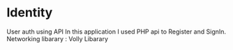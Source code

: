 # Identity
User auth using API
In  this application I used PHP api to Register and SignIn.
Networking libarary : Volly Libarary
